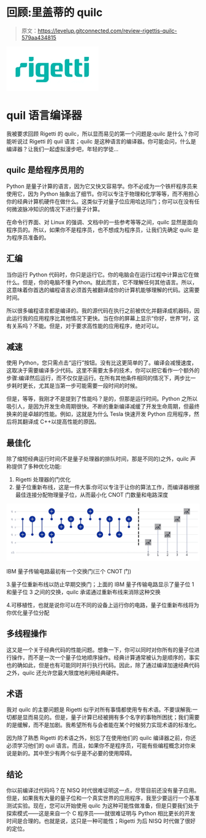 # 回顾:里盖蒂的 quilc

> 原文：<https://levelup.gitconnected.com/review-rigettis-quilc-579aa434815>

![](img/1291775dc1d90b717c3abd78d0deaafb.png)

# quil 语言编译器

我被要求回顾 Rigetti 的 quilc，所以显而易见的第一个问题是:quilc 是什么？你可能听说过 Rigetti 的 quil 语言；quilc 是这种语言的编译器。你可能会问，什么是编译器？让我们一起虚拟漫步吧，年轻的学徒…

## quilc 是给程序员用的

Python 是量子计算的语言，因为它又快又容易学。你不必成为一个铁杆程序员来使用它，因为 Python 抽象出了细节。你可以专注于物理和化学等等，而不用担心你的经典计算机硬件在做什么。这类似于对量子位应用哈达玛门；你可以在没有任何微波脉冲知识的情况下进行量子计算。

在命令行界面、对 Linux 的强调、文档中的一些参考等等之间，quilc 显然是面向程序员的。所以，如果你不是程序员，也不想成为程序员，让我们先确定 quilc 是为程序员准备的。

## 汇编

当你运行 Python 代码时，你只是运行它。你的电脑会在运行过程中计算出它在做什么。但是，你的电脑不懂 Python。就此而言，它不理解任何其他语言。所以，这意味着你首选的编程语言必须首先被翻译成你的计算机能够理解的代码。这需要时间。

所以很多编程语言都是编译的。我的源代码在执行之前被优化并翻译成机器码，因此运行我的应用程序比其他情况下更快。当在你的屏幕上显示“你好，世界”时，这有关系吗？不能。但是，对于要求高性能的应用程序，绝对可以。

## 减速

使用 Python，您只需点击“运行”按钮。没有比这更简单的了。编译会减慢速度，这取决于需要编译多少代码。这里不需要太多的技术，你可以把它看作一个额外的步骤:编译然后运行，而不仅仅是运行。在所有其他条件相同的情况下，两步比一步耗时更长，尤其是当第一步可能需要一段时间的时候。

但是，等等，我刚才不是提到了性能吗？是的，但那是运行时间。Python 之所以吸引人，是因为开发生命周期很快。不断的重新编译减缓了开发生命周期，但最终换来的是卓越的性能。例如，这就是为什么 Tesla 快速开发 Python 应用程序，然后将其翻译成 C++以提高性能的原因。

## 最佳化

除了缩短经典运行时间(不是量子处理器的排队时间，那是不同的)之外，quilc 声称提供了多种优化功能:

1.  Rigetti 处理器的门优化
2.  量子位重新布线，这是一件大事:你可以专注于让你的算法工作，而编译器根据最佳连接分配物理量子位，从而最小化 CNOT 门数量和电路深度

![](img/b33001b8e463776e1f818df1422b85bc.png)

IBM 量子传输电路最初有一个交换门(三个 CNOT 门)

3.量子位重新布线以防止早期交换门；上面的 IBM 量子传输电路显示了量子位 1 和量子位 3 之间的交换，quilc 承诺通过重新布线来消除这种交换

4.可移植性，也就是说你可以在不同的设备上运行你的电路，量子位重新布线将为你优化量子位分配

## 多线程操作

这又是一个关于经典代码的性能问题。想象一下，你可以同时对你所有的量子位进行操作，而不是一次一个量子位地顺序操作。经典计算通常被认为是顺序的，事实也的确如此，但是也有可能同时并行执行代码。因此，除了通过编译加速经典代码之外，quilc 还允许您最大限度地利用经典硬件。

## 术语

我对 quilc 的主要问题是 Rigetti 似乎对所有事情都使用专有术语。不要误解我:一切都是显而易见的。但是，量子计算已经被拥有多个名字的事物所困扰；我们需要的是缓解，而不是加剧。我希望所有与会者能在某个时候努力实现术语的标准化。

因为除了熟悉 Rigetti 的术语之外，别忘了在使用他们的 quilc 编译器之前，你还必须学习他们的 quil 语言。而且，如果你不是程序员，可能有些编程概念对你来说是新的。其中至少有两个似乎是不必要的使用障碍。

## 结论

你以前编译过代码吗？在 NISQ 时代很难证明这一点，尽管目前还没有量子应用。但是，如果我有大量的量子位和一个真实世界的应用程序，我至少要运行一个基准测试实验。现在，您可以开始使用 quilc 为这种可能性做准备，但是只要我们处于探索模式——这是来自一个 C 程序员——就很难证明与 Python 相比更长的开发时间是合理的。也就是说，这只是一种可能性；Rigetti 为后 NISQ 时代做了很好的定位。